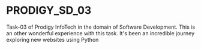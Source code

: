 # PRODIGY_SD_03
Task-03 of Prodigy InfoTech in the domain of Software Development.
This is an other wonderful experience with this task.
It's been an incredible journey exploring new websites using Python
